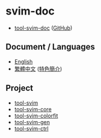 
# svim-doc

* [tool-svim-doc](https://samwhelp.github.io/tool-svim-doc/) ([GitHub](https://github.com/samwhelp/tool-svim-doc))


## Document / Languages

* [English](https://samwhelp.github.io/tool-svim-doc/main/en_us/)
* [繁體中文](https://samwhelp.github.io/tool-svim-doc/main/zh_tw/) ([特色簡介](https://samwhelp.github.io/tool-svim-doc/main/zh_tw/#/feature))


## Project

* [tool-svim](https://github.com/samwhelp/tool-svim)
* [tool-svim-core](https://github.com/samwhelp/tool-svim-core)
* [tool-svim-colorfit](https://github.com/samwhelp/tool-svim-colorfit)
* [tool-svim-gen](https://github.com/samwhelp/tool-svim-gen)
* [tool-svim-ctrl](https://github.com/samwhelp/tool-svim-ctrl)
